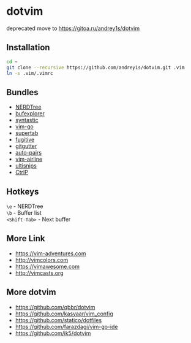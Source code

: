 # dotvim

deprecated move to https://gitoa.ru/andrey1s/dotvim

## Installation

```bash
cd ~
git clone --recursive https://github.com/andrey1s/dotvim.git .vim
ln -s .vim/.vimrc
```

## Bundles

- [NERDTree][1]
- [bufexplorer][2]
- [syntastic][3]
- [vim-go][4]
- [supertab][5]
- [fugitive][6]
- [gitgutter][7]
- [auto-pairs][8]
- [vim-airline][9]
- [ultisnips][10]
- [CtrlP][11]

## Hotkeys

`\e` - NERDTree  
`\b` - Buffer list   
`<Shift-Tab>` - Next buffer   

## More Link
- https://vim-adventures.com
- http://vimcolors.com
- https://vimawesome.com
- http://vimcasts.org

## More dotvim
 - https://github.com/qbbr/dotvim
 - https://github.com/kasyaar/vim_config
 - https://github.com/statico/dotfiles
 - https://github.com/farazdagi/vim-go-ide
 - https://github.com/ik5/dotvim
 
[1]: https://github.com/scrooloose/nerdtree "NERDTree"
[2]: https://github.com/vim-scripts/bufexplorer.zip "bufexplorer"
[3]: https://github.com/vim-syntastic/syntastic "Syntax checking hacks"
[4]: https://github.com/fatih/vim-go "Go development plugin for Vim"
[5]: https://github.com/ervandew/supertab "Perform all your vim insert mode completions with Tab"
[6]: https://github.com/tpope/vim-fugitive "A Git wrapper so awesome"
[7]: https://github.com/airblade/vim-gitgutter "shows a git diff in the gutter"
[8]: https://github.com/jiangmiao/auto-pairs "insert or delete brackets, parens, quotes in pair"
[9]: https://github.com/vim-airline/vim-airline "lean & mean status/tabline for vim that's light as air"
[10]: https://github.com/sirver/ultisnips "The ultimate snippet solution"
[11]: https://github.com/ctrlpvim/ctrlp.vim "Full path fuzzy file, buffer, mru, tag, ... finder for Vim."


